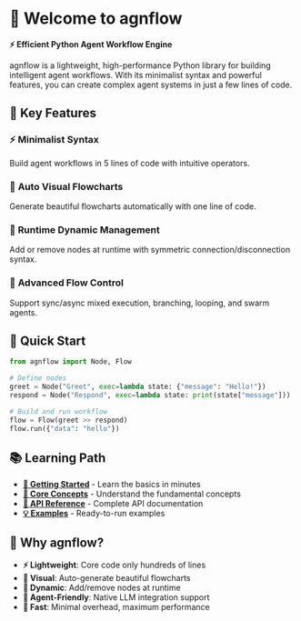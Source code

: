# 🚀 Welcome to agnflow

**⚡ Efficient Python Agent Workflow Engine**

agnflow is a lightweight, high-performance Python library for building intelligent agent workflows. With its minimalist syntax and powerful features, you can create complex agent systems in just a few lines of code.

## 🎯 Key Features

### ⚡ **Minimalist Syntax**
Build agent workflows in 5 lines of code with intuitive operators.

### 🎨 **Auto Visual Flowcharts**
Generate beautiful flowcharts automatically with one line of code.

### 🔄 **Runtime Dynamic Management**
Add or remove nodes at runtime with symmetric connection/disconnection syntax.

### 🚀 **Advanced Flow Control**
Support sync/async mixed execution, branching, looping, and swarm agents.

## 🚀 Quick Start

```python
from agnflow import Node, Flow

# Define nodes
greet = Node("Greet", exec=lambda state: {"message": "Hello!"})
respond = Node("Respond", exec=lambda state: print(state["message"]))

# Build and run workflow
flow = Flow(greet >> respond)
flow.run({"data": "hello"})
```

## 📚 Learning Path

- **[🚀 Getting Started](getting-started.md)** - Learn the basics in minutes
- **[🧠 Core Concepts](core-concepts.md)** - Understand the fundamental concepts
- **[🔧 API Reference](api.md)** - Complete API documentation
- **[💡 Examples](examples.md)** - Ready-to-run examples

## 🎯 Why agnflow?
- **⚡ Lightweight**: Core code only hundreds of lines
- **🎨 Visual**: Auto-generate beautiful flowcharts
- **🔄 Dynamic**: Add/remove nodes at runtime
- **🤖 Agent-Friendly**: Native LLM integration support
- **🚀 Fast**: Minimal overhead, maximum performance 
